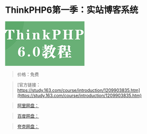 # ThinkPHP6第一季：实站博客系统

![img](../../../assets/study163/free/9907c4c629ab47148f98a14b1280a8ec.png)

> 价格：免费

> [官方链接：https://study.163.com/course/introduction/1209903835.htm](https://study.163.com/course/introduction/1209903835.htm)

> [阿里网盘：]()

> [百度网盘：]()

> [夸克网盘：]()
